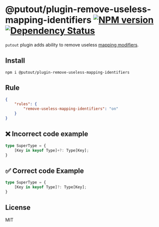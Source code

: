 # @putout/plugin-remove-useless-mapping-identifiers [![NPM version][NPMIMGURL]][NPMURL] [![Dependency Status][DependencyStatusIMGURL]][DependencyStatusURL]

[NPMIMGURL]: https://img.shields.io/npm/v/@putout/plugin-remove-useless-mapping-identifiers.svg?style=flat&longCache=true
[NPMURL]: https://npmjs.org/package/@putout/plugin-remove-useless-mapping-identifiers "npm"
[DependencyStatusURL]: https://david-dm.org/coderaiser/putout?path=packages/plugin-remove-useless-mapping-identifiers
[DependencyStatusIMGURL]: https://david-dm.org/coderaiser/putout.svg?path=packages/plugin-remove-useless-mapping-identifiers

`putout` plugin adds ability to remove useless [mapping modifiers](https://www.typescriptlang.org/docs/handbook/2/mapped-types.html#mapping-modifiers).

## Install

```
npm i @putout/plugin-remove-useless-mapping-identifiers
```

## Rule

```json
{
    "rules": {
        "remove-useless-mapping-identifiers": "on"
    }
}
```

## ❌ Incorrect code example

```ts
type SuperType = {
    [Key in keyof Type]+?: Type[Key];
}
```

## ✅ Correct code Example

```ts
type SuperType = {
    [Key in keyof Type]?: Type[Key];
}
```

## License

MIT
